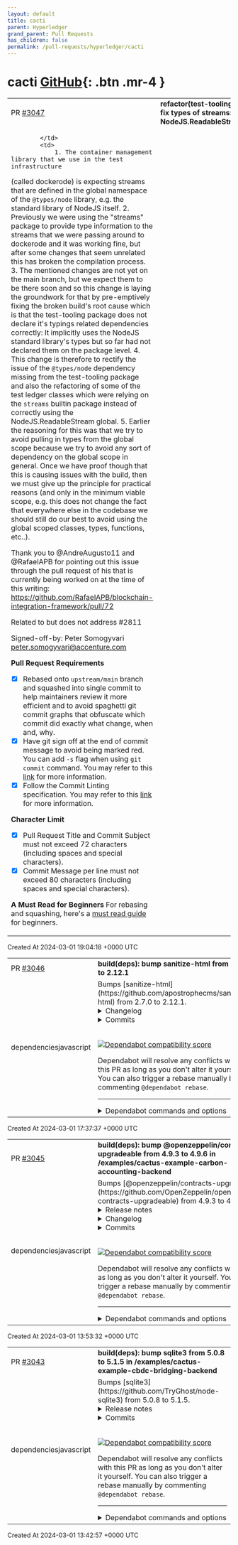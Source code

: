 ```yaml
---
layout: default
title: cacti
parent: Hyperledger
grand_parent: Pull Requests
has_children: false
permalink: /pull-requests/hyperledger/cacti
---
```


# cacti <span class="fs-3 right-align">[GitHub](https://github.com/hyperledger/cacti){: .btn .mr-4 }</span>


<div>
    <table>
        <tr>
            <td>
                PR <a href="https://github.com/hyperledger/cacti/pull/3047" class=".btn">#3047</a>
            </td>
            <td>
                <b>
                    refactor(test-tooling): fix types of streams: use NodeJS.ReadableStream
                </b>
            </td>
        </tr>
        <tr>
            <td>
                
            </td>
            <td>
                1. The container management library that we use in the test infrastructure
(called dockerode) is expecting streams that are defined in the global
namespace of the `@types/node` library, e.g. the standard library of NodeJS
itself.
2. Previously we were using the "streams" package to provide type information
to the streams that we were passing around to dockerode and it was working
fine, but after some changes that seem unrelated this has broken the
compilation process.
3. The mentioned changes are not yet on the main branch, but we expect
them to be there soon and so this change is laying the groundwork for that
by pre-emptively fixing the broken build's root cause which is that the
test-tooling package does not declare it's typings related dependencies
correctly: It implicitly uses the NodeJS standard library's types but
so far had not declared them on the package level.
4. This change is therefore to rectify the issue of the `@types/node`
dependency missing from the test-tooling package and also the refactoring
of some of the test ledger classes which were relying on the `streams`
builtin package instead of correctly using the NodeJS.ReadableStream global.
5. Earlier the reasoning for this was that we try to avoid pulling in
types from the global scope because we try to avoid any sort of dependency
on the global scope in general. Once we have proof though that this is
causing issues with the build, then we must give up the principle for
practical reasons (and only in the minimum viable scope, e.g. this does
not change the fact that everywhere else in the codebase we should still
do our best to avoid using the global scoped classes, types, functions,
etc..).

Thank you to @AndreAugusto11 and @RafaelAPB for pointing out this issue
through the pull request of his that is currently being worked on at the
time of this writing:
https://github.com/RafaelAPB/blockchain-integration-framework/pull/72

Related to but does not address #2811

Signed-off-by: Peter Somogyvari <peter.somogyvari@accenture.com>

**Pull Request Requirements**
- [x] Rebased onto `upstream/main` branch and squashed into single commit to help maintainers review it more efficient and to avoid spaghetti git commit graphs that obfuscate which commit did exactly what change, when and, why.
- [x] Have git sign off at the end of commit message to avoid being marked red. You can add `-s` flag when using `git commit` command. You may refer to this [link](https://docs.github.com/en/authentication/managing-commit-signature-verification/signing-commits) for more information.
- [x] Follow the Commit Linting specification. You may refer to this [link](https://www.conventionalcommits.org/en/v1.0.0-beta.4/#specification) for more information. 

**Character Limit**
- [x] Pull Request Title and Commit Subject must not exceed 72 characters (including spaces and special characters).
- [x] Commit Message per line must not exceed 80 characters (including spaces and special characters).

**A Must Read for Beginners**
For rebasing and squashing, here's a [must read guide](https://github.com/servo/servo/wiki/Beginner's-guide-to-rebasing-and-squashing) for beginners.
            </td>
        </tr>
    </table>
    <div class="right-align">
        Created At 2024-03-01 19:04:18 +0000 UTC
    </div>
</div>

<div>
    <table>
        <tr>
            <td>
                PR <a href="https://github.com/hyperledger/cacti/pull/3046" class=".btn">#3046</a>
            </td>
            <td>
                <b>
                    build(deps): bump sanitize-html from 2.7.0 to 2.12.1
                </b>
            </td>
        </tr>
        <tr>
            <td>
                <span class="chip">dependencies</span><span class="chip">javascript</span>
            </td>
            <td>
                Bumps [sanitize-html](https://github.com/apostrophecms/sanitize-html) from 2.7.0 to 2.12.1.
<details>
<summary>Changelog</summary>
<p><em>Sourced from <a href="https://github.com/apostrophecms/sanitize-html/blob/main/CHANGELOG.md">sanitize-html's changelog</a>.</em></p>
<blockquote>
<h2>2.12.1 (2024-02-22)</h2>
<ul>
<li>Do not parse sourcemaps in <code>post-css</code>. This fixes a vulnerability in which information about the existence or non-existence of files on a server could be disclosed via properly crafted HTML input when the <code>style</code> attribute is allowed by the configuration. Thanks to the <a href="https://snyk.io/">Snyk Security team</a> for the disclosure and to <a href="https://dylan.is/">Dylan Armstrong</a> for the fix.</li>
</ul>
<h2>2.12.0 (2024-02-21)</h2>
<ul>
<li>
<p>Introduced the <code>allowedEmptyAttributes</code> option, enabling explicit specification of empty string values for select attributes, with the default attribute set to <code>alt</code>. Thanks to <a href="https://github.com/zhna123">Na</a> for the contribution.</p>
</li>
<li>
<p>Clarified the use of SVGs with a new test and changes to documentation. Thanks to <a href="https://github.com/gkumar9891">Gauav Kumar</a> for the contribution.</p>
</li>
<li>
<p>Do not process source maps when processing style tags with PostCSS.</p>
</li>
</ul>
<h2>2.11.0 (2023-06-21)</h2>
<ul>
<li>Fix to allow <code>false</code> in <code>allowedClasses</code> attributes. Thanks to <a href="https://github.com/KevinSJ">Kevin Jiang</a> for this fix!</li>
<li>Upgrade mocha version</li>
<li>Apply small linter fixes in tests</li>
<li>Add <code>.idea</code> temp files to <code>.gitignore</code></li>
<li>Thanks to <a href="https://github.com/VitaliiShpital">Vitalii Shpital</a> for the updates!</li>
<li>Show parseStyleAttributes warning in browser only. Thanks to <a href="https://github.com/mog422">mog422</a> for this update!</li>
<li>Remove empty non-boolean attributes via an exhaustive, configurable list of known non-boolean attributes. <a href="https://github.com/dylanarmstrong">Thanks to Dylan Armstrong</a> for this update!</li>
</ul>
<h2>2.10.0 (2023-02-17)</h2>
<ul>
<li>Fix auto-adding escaped closing tags. In other words, do not add implied closing tags to disallowed tags when <code>disallowedTagMode</code> is set to any variant of <code>escape</code> -- just escape the disallowed tags that are present. This fixes [issue <a href="https://redirect.github.com/apostrophecms/sanitize-html/issues/464">#464</a>](<a href="https://redirect.github.com/apostrophecms/sanitize-html/issues/464">apostrophecms/sanitize-html#464</a>). Thanks to <a href="https://github.com/dliebner">Daniel Liebner</a></li>
<li>Add <code>tagAllowed()</code> helper function which takes a tag name and checks it against <code>options.allowedTags</code> and returns <code>true</code> if the tag is allowed and <code>false</code> if it is not.</li>
</ul>
<h2>2.9.0 (2023-01-27)</h2>
<ul>
<li>Add option parseStyleAttributes to skip style parsing. This fixes [issue <a href="https://redirect.github.com/apostrophecms/sanitize-html/issues/547">#547</a>](<a href="https://redirect.github.com/apostrophecms/sanitize-html/issues/547">apostrophecms/sanitize-html#547</a>). Thanks to <a href="https://github.com/bertyhell">Bert Verhelst</a>.</li>
</ul>
<h2>2.8.1 (2022-12-21)</h2>
<ul>
<li>If the argument is a number, convert it to a string, for backwards compatibility. Thanks to <a href="https://github.com/alexander-schranz">Alexander Schranz</a>.</li>
</ul>
<h2>2.8.0 (2022-12-12)</h2>
<ul>
<li>Upgrades <code>htmlparser2</code> to new major version <code>^8.0.0</code>. Thanks to <a href="https://github.com/kedarchandrayan">Kedar Chandrayan</a> for this contribution.</li>
</ul>
<h2>2.7.3 (2022-10-24)</h2>
<ul>
<li>If allowedTags is falsy but not exactly <code>false</code>, then do not assume that all tags are allowed. Rather, allow no tags in this case, to be on the safe side. This matches the existing documentation and fixes [issue <a href="https://redirect.github.com/apostrophecms/sanitize-html/issues/176">#176</a>](<a href="https://redirect.github.com/apostrophecms/sanitize-html/issues/176">apostrophecms/sanitize-html#176</a>). Thanks to <a href="https://github.com/kedarchandrayan">Kedar Chandrayan</a> for the fix.</li>
</ul>
<h2>2.7.2 (2022-09-15)</h2>
<ul>
<li>Closing tags must agree with opening tags. This fixes [issue <a href="https://redirect.github.com/apostrophecms/sanitize-html/issues/549">#549</a>](<a href="https://redirect.github.com/apostrophecms/sanitize-html/issues/549">apostrophecms/sanitize-html#549</a>), in which closing tags not associated with any permitted opening tag could be passed through. No known exploit exists, but it's better not to permit this. Thanks to
<a href="https://github.com/kedarchandrayan">Kedar Chandrayan</a> for the report and the fix.</li>
</ul>
<h2>2.7.1 (2022-07-20)</h2>
<!-- raw HTML omitted -->
</blockquote>
<p>... (truncated)</p>
</details>
<details>
<summary>Commits</summary>
<ul>
<li><a href="https://github.com/apostrophecms/sanitize-html/commit/4a7d7dd099b41c909f2faac056d34cf027515079"><code>4a7d7dd</code></a> Merge pull request <a href="https://redirect.github.com/apostrophecms/sanitize-html/issues/654">#654</a> from apostrophecms/release-2.12.1</li>
<li><a href="https://github.com/apostrophecms/sanitize-html/commit/f8e02be9fc3ea639edccfcaa50c6e71a22b2c068"><code>f8e02be</code></a> release 2.12.1</li>
<li><a href="https://github.com/apostrophecms/sanitize-html/commit/c5dbdf77fe8b836d3bf4554ea39edb45281ec0b4"><code>c5dbdf7</code></a> Merge pull request <a href="https://redirect.github.com/apostrophecms/sanitize-html/issues/650">#650</a> from dylanarmstrong/fix/ignore-source-maps</li>
<li><a href="https://github.com/apostrophecms/sanitize-html/commit/5a5a74e179ef98075a0c61789f64e009f6b4ac29"><code>5a5a74e</code></a> Merge pull request <a href="https://redirect.github.com/apostrophecms/sanitize-html/issues/652">#652</a> from apostrophecms/add-thanks-to-changelog</li>
<li><a href="https://github.com/apostrophecms/sanitize-html/commit/ee71ff0c04b2e00f730b8e29206cd65209cca5c4"><code>ee71ff0</code></a> Add community contribution thanks you</li>
<li><a href="https://github.com/apostrophecms/sanitize-html/commit/a226fe7af4c3a8faee6d114984da3f2964e4ae65"><code>a226fe7</code></a> Merge pull request <a href="https://redirect.github.com/apostrophecms/sanitize-html/issues/651">#651</a> from apostrophecms/release-2.12.0</li>
<li><a href="https://github.com/apostrophecms/sanitize-html/commit/ff18600f01a390c81c27442d6e858ec0eb4ef67e"><code>ff18600</code></a> release 2.12.0</li>
<li><a href="https://github.com/apostrophecms/sanitize-html/commit/1e2294c8001ce07c89448e03289818da631795ba"><code>1e2294c</code></a> test: added test for postcss map</li>
<li><a href="https://github.com/apostrophecms/sanitize-html/commit/c376501b9a066479736f0a088fba3492e7122811"><code>c376501</code></a> doc: update changelog</li>
<li><a href="https://github.com/apostrophecms/sanitize-html/commit/075499d1b98c387f4200fd59972ca9b15796b51b"><code>075499d</code></a> fix: ignore source maps when processing with postcss</li>
<li>Additional commits viewable in <a href="https://github.com/apostrophecms/sanitize-html/compare/2.7.0...2.12.1">compare view</a></li>
</ul>
</details>
<br />


[![Dependabot compatibility score](https://dependabot-badges.githubapp.com/badges/compatibility_score?dependency-name=sanitize-html&package-manager=npm_and_yarn&previous-version=2.7.0&new-version=2.12.1)](https://docs.github.com/en/github/managing-security-vulnerabilities/about-dependabot-security-updates#about-compatibility-scores)

Dependabot will resolve any conflicts with this PR as long as you don't alter it yourself. You can also trigger a rebase manually by commenting `@dependabot rebase`.

[//]: # (dependabot-automerge-start)
[//]: # (dependabot-automerge-end)

---

<details>
<summary>Dependabot commands and options</summary>
<br />

You can trigger Dependabot actions by commenting on this PR:
- `@dependabot rebase` will rebase this PR
- `@dependabot recreate` will recreate this PR, overwriting any edits that have been made to it
- `@dependabot merge` will merge this PR after your CI passes on it
- `@dependabot squash and merge` will squash and merge this PR after your CI passes on it
- `@dependabot cancel merge` will cancel a previously requested merge and block automerging
- `@dependabot reopen` will reopen this PR if it is closed
- `@dependabot close` will close this PR and stop Dependabot recreating it. You can achieve the same result by closing it manually
- `@dependabot show <dependency name> ignore conditions` will show all of the ignore conditions of the specified dependency
- `@dependabot ignore this major version` will close this PR and stop Dependabot creating any more for this major version (unless you reopen the PR or upgrade to it yourself)
- `@dependabot ignore this minor version` will close this PR and stop Dependabot creating any more for this minor version (unless you reopen the PR or upgrade to it yourself)
- `@dependabot ignore this dependency` will close this PR and stop Dependabot creating any more for this dependency (unless you reopen the PR or upgrade to it yourself)
You can disable automated security fix PRs for this repo from the [Security Alerts page](https://github.com/hyperledger/cacti/network/alerts).

</details>
            </td>
        </tr>
    </table>
    <div class="right-align">
        Created At 2024-03-01 17:37:37 +0000 UTC
    </div>
</div>

<div>
    <table>
        <tr>
            <td>
                PR <a href="https://github.com/hyperledger/cacti/pull/3045" class=".btn">#3045</a>
            </td>
            <td>
                <b>
                    build(deps): bump @openzeppelin/contracts-upgradeable from 4.9.3 to 4.9.6 in /examples/cactus-example-carbon-accounting-backend
                </b>
            </td>
        </tr>
        <tr>
            <td>
                <span class="chip">dependencies</span><span class="chip">javascript</span>
            </td>
            <td>
                Bumps [@openzeppelin/contracts-upgradeable](https://github.com/OpenZeppelin/openzeppelin-contracts-upgradeable) from 4.9.3 to 4.9.6.
<details>
<summary>Release notes</summary>
<p><em>Sourced from <a href="https://github.com/OpenZeppelin/openzeppelin-contracts-upgradeable/releases"><code>@​openzeppelin/contracts-upgradeable</code>'s releases</a>.</em></p>
<blockquote>
<h2>v4.9.6</h2>
<ul>
<li><code>Base64</code>: Fix issue where dirty memory located just after the input buffer is affecting the result. (<a href="https://redirect.github.com/OpenZeppelin/openzeppelin-contracts/pull/4926">#4926</a>)</li>
</ul>
<h2>v4.9.5</h2>
<ul>
<li><code>Multicall</code>: Patch duplicated <code>Address.functionDelegateCall</code>.</li>
</ul>
<h2>v4.9.4</h2>
<ul>
<li><code>ERC2771Context</code> and <code>Context</code>: Introduce a <code>_contextPrefixLength()</code> getter, used to trim extra information appended to <code>msg.data</code>.</li>
<li><code>Multicall</code>: Make aware of non-canonical context (i.e. <code>msg.sender</code> is not <code>_msgSender()</code>), allowing compatibility with <code>ERC2771Context</code>.</li>
</ul>
</blockquote>
</details>
<details>
<summary>Changelog</summary>
<p><em>Sourced from <a href="https://github.com/OpenZeppelin/openzeppelin-contracts-upgradeable/blob/master/CHANGELOG.md"><code>@​openzeppelin/contracts-upgradeable</code>'s changelog</a>.</em></p>
<blockquote>
<h2>4.9.6 (2024-02-29)</h2>
<ul>
<li><code>Base64</code>: Fix issue where dirty memory located just after the input buffer is affecting the result. (<a href="https://redirect.github.com/OpenZeppelin/openzeppelin-contracts/pull/4929">#4929</a>)</li>
</ul>
<h2>4.9.5 (2023-12-08)</h2>
<ul>
<li><code>Multicall</code>: Make aware of non-canonical context (i.e. <code>msg.sender</code> is not <code>_msgSender()</code>), allowing compatibility with <code>ERC2771Context</code>. Patch duplicated <code>Address.functionDelegateCall</code> in v4.9.4 (removed).</li>
</ul>
</blockquote>
</details>
<details>
<summary>Commits</summary>
<ul>
<li><a href="https://github.com/OpenZeppelin/openzeppelin-contracts-upgradeable/commit/2d081f24cac1a867f6f73d512f2022e1fa987854"><code>2d081f2</code></a> Transpile dc44c9f1</li>
<li><a href="https://github.com/OpenZeppelin/openzeppelin-contracts-upgradeable/commit/2492017bf2727ea6bbfb100b6a53959b08ed7243"><code>2492017</code></a> Transpile a6286d0f</li>
<li><a href="https://github.com/OpenZeppelin/openzeppelin-contracts-upgradeable/commit/a40cb0bda838c2ef3dfc252c179f5c37c32e80c4"><code>a40cb0b</code></a> Transpile bd325d56</li>
<li><a href="https://github.com/OpenZeppelin/openzeppelin-contracts-upgradeable/commit/4c73bfa29bced89fc96f440e6424b69424690459"><code>4c73bfa</code></a> Transpile ad6a5b68</li>
<li><a href="https://github.com/OpenZeppelin/openzeppelin-contracts-upgradeable/commit/31f9fb9d171f60b2271b2b9c6f62d43302bf9489"><code>31f9fb9</code></a> Transpile 88ac712e</li>
<li><a href="https://github.com/OpenZeppelin/openzeppelin-contracts-upgradeable/commit/f55babcbeef1d1c42c8e0f8884abcd6663a7909f"><code>f55babc</code></a> Transpile a83918df</li>
<li><a href="https://github.com/OpenZeppelin/openzeppelin-contracts-upgradeable/commit/5bc59992591b84bba18dc1ac46942f1886b30ccd"><code>5bc5999</code></a> Transpile 98c7a4cf</li>
<li><a href="https://github.com/OpenZeppelin/openzeppelin-contracts-upgradeable/commit/152b82019370360578ee273630567bf67b977a40"><code>152b820</code></a> Transpile 0ed435b7</li>
<li><a href="https://github.com/OpenZeppelin/openzeppelin-contracts-upgradeable/commit/f34a3a7e5a1d698d87d517fda698d48286310bee"><code>f34a3a7</code></a> Transpile 17c1a3a4</li>
<li>See full diff in <a href="https://github.com/OpenZeppelin/openzeppelin-contracts-upgradeable/compare/v4.9.3...v4.9.6">compare view</a></li>
</ul>
</details>
<br />


[![Dependabot compatibility score](https://dependabot-badges.githubapp.com/badges/compatibility_score?dependency-name=@openzeppelin/contracts-upgradeable&package-manager=npm_and_yarn&previous-version=4.9.3&new-version=4.9.6)](https://docs.github.com/en/github/managing-security-vulnerabilities/about-dependabot-security-updates#about-compatibility-scores)

Dependabot will resolve any conflicts with this PR as long as you don't alter it yourself. You can also trigger a rebase manually by commenting `@dependabot rebase`.

[//]: # (dependabot-automerge-start)
[//]: # (dependabot-automerge-end)

---

<details>
<summary>Dependabot commands and options</summary>
<br />

You can trigger Dependabot actions by commenting on this PR:
- `@dependabot rebase` will rebase this PR
- `@dependabot recreate` will recreate this PR, overwriting any edits that have been made to it
- `@dependabot merge` will merge this PR after your CI passes on it
- `@dependabot squash and merge` will squash and merge this PR after your CI passes on it
- `@dependabot cancel merge` will cancel a previously requested merge and block automerging
- `@dependabot reopen` will reopen this PR if it is closed
- `@dependabot close` will close this PR and stop Dependabot recreating it. You can achieve the same result by closing it manually
- `@dependabot show <dependency name> ignore conditions` will show all of the ignore conditions of the specified dependency
- `@dependabot ignore this major version` will close this PR and stop Dependabot creating any more for this major version (unless you reopen the PR or upgrade to it yourself)
- `@dependabot ignore this minor version` will close this PR and stop Dependabot creating any more for this minor version (unless you reopen the PR or upgrade to it yourself)
- `@dependabot ignore this dependency` will close this PR and stop Dependabot creating any more for this dependency (unless you reopen the PR or upgrade to it yourself)
You can disable automated security fix PRs for this repo from the [Security Alerts page](https://github.com/hyperledger/cacti/network/alerts).

</details>
            </td>
        </tr>
    </table>
    <div class="right-align">
        Created At 2024-03-01 13:53:32 +0000 UTC
    </div>
</div>

<div>
    <table>
        <tr>
            <td>
                PR <a href="https://github.com/hyperledger/cacti/pull/3043" class=".btn">#3043</a>
            </td>
            <td>
                <b>
                    build(deps): bump sqlite3 from 5.0.8 to 5.1.5 in /examples/cactus-example-cbdc-bridging-backend
                </b>
            </td>
        </tr>
        <tr>
            <td>
                <span class="chip">dependencies</span><span class="chip">javascript</span>
            </td>
            <td>
                Bumps [sqlite3](https://github.com/TryGhost/node-sqlite3) from 5.0.8 to 5.1.5.
<details>
<summary>Release notes</summary>
<p><em>Sourced from <a href="https://github.com/TryGhost/node-sqlite3/releases">sqlite3's releases</a>.</em></p>
<blockquote>
<h2>v5.1.5</h2>
<h2>What's Changed</h2>
<ul>
<li>🔒 Fixed code execution vulnerability due to Object coercion by <a href="https://github.com/daniellockyer"><code>@​daniellockyer</code></a></li>
<li>Updated bundled SQLite to v3.41.1 by <a href="https://github.com/daniellockyer"><code>@​daniellockyer</code></a></li>
<li>Fixed rpath linker option when using a custom sqlite by <a href="https://github.com/jeromew"><code>@​jeromew</code></a> in <a href="https://redirect.github.com/TryGhost/node-sqlite3/pull/1654">TryGhost/node-sqlite3#1654</a></li>
</ul>
<p><strong>Full Changelog</strong>: <a href="https://github.com/TryGhost/node-sqlite3/compare/v5.1.4...v5.1.5">https://github.com/TryGhost/node-sqlite3/compare/v5.1.4...v5.1.5</a></p>
<h2>v5.1.4</h2>
<h2>What's Changed</h2>
<ul>
<li>Fixed glibc compatibility by downgrading CI to Ubuntu 20 by <a href="https://github.com/daniellockyer"><code>@​daniellockyer</code></a> in <a href="https://redirect.github.com/TryGhost/node-sqlite3/pull/1664">TryGhost/node-sqlite3#1664</a></li>
</ul>
<p><strong>Full Changelog</strong>: <a href="https://github.com/TryGhost/node-sqlite3/compare/v5.1.3...v5.1.4">https://github.com/TryGhost/node-sqlite3/compare/v5.1.3...v5.1.4</a></p>
<h2>v5.1.3</h2>
<h2>What's Changed</h2>
<ul>
<li>Updated bundled SQLite to v3.40.0 by <a href="https://github.com/daniellockyer"><code>@​daniellockyer</code></a></li>
</ul>
<p><strong>Full Changelog</strong>: <a href="https://github.com/TryGhost/node-sqlite3/compare/v5.1.2...v5.1.3">https://github.com/TryGhost/node-sqlite3/compare/v5.1.2...v5.1.3</a></p>
<h2>v5.1.2</h2>
<h2>What's Changed</h2>
<ul>
<li>Updated bundled SQLite to v3.39.4 by <a href="https://github.com/daniellockyer"><code>@​daniellockyer</code></a></li>
</ul>
<p><strong>Full Changelog</strong>: <a href="https://github.com/TryGhost/node-sqlite3/compare/v5.1.1...v5.1.2">https://github.com/TryGhost/node-sqlite3/compare/v5.1.1...v5.1.2</a></p>
<h2>v5.1.1</h2>
<h2>What's Changed</h2>
<ul>
<li>Added Darwin ARM64 binaries by <a href="https://github.com/daniellockyer"><code>@​daniellockyer</code></a> in <a href="https://redirect.github.com/TryGhost/node-sqlite3/pull/1594">TryGhost/node-sqlite3#1594</a></li>
</ul>
<p>A huge thanks to <a href="https://www.macstadium.com/">MacStadium</a> for providing an M1 Mac Mini so we can offer ARM64 binaries.</p>
<p><strong>Full Changelog</strong>: <a href="https://github.com/TryGhost/node-sqlite3/compare/v5.1.0...v5.1.1">https://github.com/TryGhost/node-sqlite3/compare/v5.1.0...v5.1.1</a></p>
<h2>v5.1.0</h2>
<p>✨ We're very excited to announce node-sqlite3's first minor release of v5, packed with features and improvements.</p>
<p>If you encounter any problems, please open a detailed issue using the <a href="https://github.com/TryGhost/node-sqlite3/issues/new/choose">templates</a>.</p>
<h2>What's Changed</h2>
<ul>
<li>Updated bundled SQLite to v3.39.3 by <a href="https://github.com/daniellockyer"><code>@​daniellockyer</code></a></li>
<li>Added ability to receive updates from <code>sqlite3_update_hook</code> by <a href="https://github.com/soukand"><code>@​soukand</code></a> in <a href="https://redirect.github.com/TryGhost/node-sqlite3/pull/1267">TryGhost/node-sqlite3#1267</a></li>
<li>Added support for setting SQLite limits by <a href="https://github.com/paulfitz"><code>@​paulfitz</code></a> in <a href="https://redirect.github.com/TryGhost/node-sqlite3/pull/1548">TryGhost/node-sqlite3#1548</a></li>
<li>Added library types file by <a href="https://github.com/bpasero"><code>@​bpasero</code></a> in <a href="https://redirect.github.com/TryGhost/node-sqlite3/pull/1527">TryGhost/node-sqlite3#1527</a></li>
<li>Added <code>package-lock.json</code> to <code>.gitignore</code> by <a href="https://github.com/JoelEinbinder"><code>@​JoelEinbinder</code></a> in <a href="https://redirect.github.com/TryGhost/node-sqlite3/pull/1628">TryGhost/node-sqlite3#1628</a></li>
<li>Fixed remaining method declarations by <a href="https://github.com/alexanderfloh"><code>@​alexanderfloh</code></a> in <a href="https://redirect.github.com/TryGhost/node-sqlite3/pull/1633">TryGhost/node-sqlite3#1633</a></li>
</ul>
<!-- raw HTML omitted -->
</blockquote>
<p>... (truncated)</p>
</details>
<details>
<summary>Commits</summary>
<ul>
<li><a href="https://github.com/TryGhost/node-sqlite3/commit/6a806f87903d778d520bce09f6e893752619383b"><code>6a806f8</code></a> v5.1.5</li>
<li><a href="https://github.com/TryGhost/node-sqlite3/commit/edb1934dd222ae55632e120d8f64552d5191c781"><code>edb1934</code></a> Fixed code execution vulnerability due to Object coercion</li>
<li><a href="https://github.com/TryGhost/node-sqlite3/commit/3a4888894dd0e0463d3bf4dc833fdcc995b614af"><code>3a48888</code></a> Updated bundled SQLite to v3.41.1</li>
<li><a href="https://github.com/TryGhost/node-sqlite3/commit/c1440bdaa47ffdda852ff576ac543114c4f0fb4b"><code>c1440bd</code></a> Fixed rpath linker option when using a custom sqlite (<a href="https://redirect.github.com/TryGhost/node-sqlite3/issues/1654">#1654</a>)</li>
<li><a href="https://github.com/TryGhost/node-sqlite3/commit/93affa425958f479150b699f08eb67af3e5b522c"><code>93affa4</code></a> Update microsoft/setup-msbuild action to v1.3</li>
<li><a href="https://github.com/TryGhost/node-sqlite3/commit/6f6318e929367ae05f395c5e0e5e4b09c62e87f4"><code>6f6318e</code></a> v5.1.4</li>
<li><a href="https://github.com/TryGhost/node-sqlite3/commit/aeafe2591d664fcf6c70e7ddadc7875c8f691a4d"><code>aeafe25</code></a> Revert &quot;Renamed <code>master</code> references to <code>main</code>&quot;</li>
<li><a href="https://github.com/TryGhost/node-sqlite3/commit/57ce2d4519d0fe1c801081389d20cc7f357cdc02"><code>57ce2d4</code></a> Fixed glib compatibility by downgrading to Ubuntu 20</li>
<li><a href="https://github.com/TryGhost/node-sqlite3/commit/af8e567f25f9da7e0c14f90ede688efe56486ce4"><code>af8e567</code></a> Renamed <code>master</code> references to <code>main</code></li>
<li><a href="https://github.com/TryGhost/node-sqlite3/commit/8fd18a392c4844288811330dddfcf171c18ed93f"><code>8fd18a3</code></a> Extracted function checking code into macro</li>
<li>Additional commits viewable in <a href="https://github.com/TryGhost/node-sqlite3/compare/v5.0.8...v5.1.5">compare view</a></li>
</ul>
</details>
<br />


[![Dependabot compatibility score](https://dependabot-badges.githubapp.com/badges/compatibility_score?dependency-name=sqlite3&package-manager=npm_and_yarn&previous-version=5.0.8&new-version=5.1.5)](https://docs.github.com/en/github/managing-security-vulnerabilities/about-dependabot-security-updates#about-compatibility-scores)

Dependabot will resolve any conflicts with this PR as long as you don't alter it yourself. You can also trigger a rebase manually by commenting `@dependabot rebase`.

[//]: # (dependabot-automerge-start)
[//]: # (dependabot-automerge-end)

---

<details>
<summary>Dependabot commands and options</summary>
<br />

You can trigger Dependabot actions by commenting on this PR:
- `@dependabot rebase` will rebase this PR
- `@dependabot recreate` will recreate this PR, overwriting any edits that have been made to it
- `@dependabot merge` will merge this PR after your CI passes on it
- `@dependabot squash and merge` will squash and merge this PR after your CI passes on it
- `@dependabot cancel merge` will cancel a previously requested merge and block automerging
- `@dependabot reopen` will reopen this PR if it is closed
- `@dependabot close` will close this PR and stop Dependabot recreating it. You can achieve the same result by closing it manually
- `@dependabot show <dependency name> ignore conditions` will show all of the ignore conditions of the specified dependency
- `@dependabot ignore this major version` will close this PR and stop Dependabot creating any more for this major version (unless you reopen the PR or upgrade to it yourself)
- `@dependabot ignore this minor version` will close this PR and stop Dependabot creating any more for this minor version (unless you reopen the PR or upgrade to it yourself)
- `@dependabot ignore this dependency` will close this PR and stop Dependabot creating any more for this dependency (unless you reopen the PR or upgrade to it yourself)
You can disable automated security fix PRs for this repo from the [Security Alerts page](https://github.com/hyperledger/cacti/network/alerts).

</details>
            </td>
        </tr>
    </table>
    <div class="right-align">
        Created At 2024-03-01 13:42:57 +0000 UTC
    </div>
</div>

